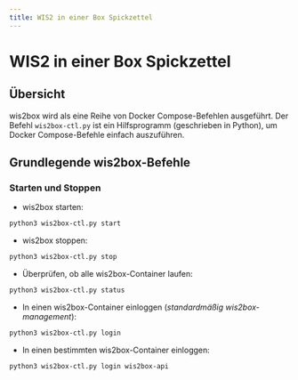 ```yaml
---
title: WIS2 in einer Box Spickzettel
---
```


# WIS2 in einer Box Spickzettel

## Übersicht

wis2box wird als eine Reihe von Docker Compose-Befehlen ausgeführt. Der Befehl ``wis2box-ctl.py`` ist ein Hilfsprogramm
(geschrieben in Python), um Docker Compose-Befehle einfach auszuführen.

## Grundlegende wis2box-Befehle

### Starten und Stoppen

* wis2box starten:

```bash
python3 wis2box-ctl.py start
```

* wis2box stoppen:

```bash
python3 wis2box-ctl.py stop
```

* Überprüfen, ob alle wis2box-Container laufen:

```bash
python3 wis2box-ctl.py status
```

* In einen wis2box-Container einloggen (*standardmäßig wis2box-management*):

```bash
python3 wis2box-ctl.py login
```

* In einen bestimmten wis2box-Container einloggen:

```bash
python3 wis2box-ctl.py login wis2box-api
```